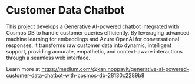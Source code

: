 # Customer Data Chatbot
This project develops a Generative AI-powered chatbot integrated with Cosmos DB to handle customer queries efficiently. By leveraging advanced machine learning for embeddings and Azure OpenAI for conversational responses, it transforms raw customer data into dynamic, intelligent support, providing accurate, empathetic, and context-aware interactions through a seamless web interface.

Learn more at https://medium.com/@kan.noppavit/generative-ai-powered-customer-data-chatbot-with-cosmos-db-28130c2289b8
